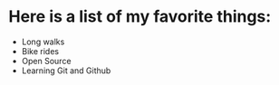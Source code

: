 # Here is a list of my favorite things:
- Long walks
- Bike rides
- Open Source
- Learning Git and Github
